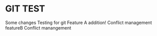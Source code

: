 # GIT TEST

Some changes Testing for git
Feature A addition!
Conflict management featureB
Conflict manangement

